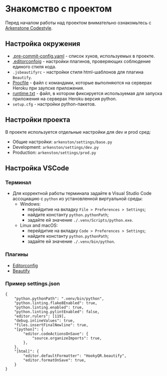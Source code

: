 # Знакомство с проектом

Перед началом работы над проектом внимательно ознакомьтесь с [Arkenstone Codestyle](https://github.com/lejbron/arkenstone/blob/master/docs/arc_codestyle.md).

## Настройка окружения

- [.pre-commit-config.yaml](https://pre-commit.com/#2-add-a-pre-commit-configuration) - список хуков, используемых в проекте.
- [.editorconfoig](https://editorconfig.org/) - настройки плагинов, проверяющих соблюдение единого стиля кода.
- `.jsbeautifyrc` - настройки стиля html-шаблонов для плагина `Beautify`.
- [Procfile](https://devcenter.heroku.com/articles/procfile) - файл с командами, которые выполняются на серверах Heroku при заупске приложения.
- [runtime.txt](https://devcenter.heroku.com/articles/python-runtimes) - файл, в котором фиксируется используемая для запуска приложения на серверах Heroku версия python.
- `setup.cfg` - настройки python-пакетов.

## Настройки проекта

В проекте используется отдельные настройки для dev и prod сред:
- Общие настройки: `arkenston/settings/base.py`
- Development: `arkenston/settings/dev.py`
- Production: `arkenston/settings/prod.py`

## Настройка VSCode

### Терминал

- Для корректной работы терминала задайте в Visual Studio Code ассоциацию с `python` из установленной виртуальной среды:
	+ Windows:
		- перейдитие на вкладку `File > Preferences > Settings`;
		- найдите константу `python.pythonPath`;
		- задайте ей значение `./.venv/Scripts/python.exe`.
	+ Linux and macOS:
		- перейдитие на вкладку `Code > Preferences > Settings`;
		- найдите константу `python.pythonPath`;
		- задайте ей значение `./.venv/bin/python`.

### Плагины

- [Editorconfig](https://marketplace.visualstudio.com/items?itemName=EditorConfig.EditorConfig)
- [Beautify](https://marketplace.visualstudio.com/items?itemName=HookyQR.beautify)

### Пример settings.json

```
{
    "python.pythonPath": ".venv/bin/python",
    "python.linting.flake8Enabled": true,
    "python.linting.enabled": true,
    "python.linting.pylintEnabled": false,
    "editor.rulers": [119],
    "debug.inlineValues": true,
    "files.insertFinalNewline": true,
    "[python]": {
        "editor.codeActionsOnSave": {
            "source.organizeImports": true,
        },
    },
    "[html]": {
        "editor.defaultFormatter": "HookyQR.beautify",
        "editor.formatOnSave": true,
    }
}
```
